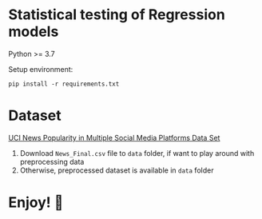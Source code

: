 # Statistical testing of Regression models

Python >= 3.7

Setup environment:

`pip install -r requirements.txt`


# Dataset

[UCI 
News Popularity in Multiple Social Media Platforms Data Set](https://archive.ics.uci.edu/ml/datasets/News+Popularity+in+Multiple+Social+Media+Platforms#)

1. Download `News_Final.csv` file to `data` folder, if want to play around with preprocessing data
2. Otherwise, preprocessed dataset is available in `data` folder


# Enjoy! 👋
